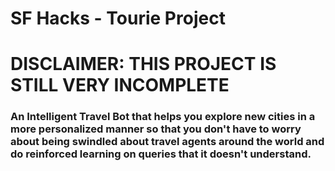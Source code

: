 # SF Hacks - Tourie Project
# DISCLAIMER: THIS PROJECT IS STILL VERY INCOMPLETE

### An Intelligent Travel Bot that helps you explore new cities in a more personalized manner so that you don't have to worry about being swindled about travel agents around the world and do reinforced learning on queries that it doesn't understand.


